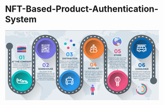# NFT-Based-Product-Authentication-System

![A product's Supply Chain Journey](Product-journey.png)
